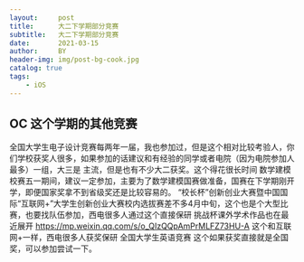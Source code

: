 ```yaml
---
layout:     post
title:      大二下学期部分竞赛
subtitle:   大二下学期部分竞赛
date:       2021-03-15
author:     BY
header-img: img/post-bg-cook.jpg
catalog: true
tags:
    - iOS
---
```




## OC 这个学期的其他竞赛
全国大学生电子设计竞赛每两年一届，我也参加过，但是这个相对比较考验人，你们学校获奖人很多，如果参加的话建议和有经验的同学或者电院（因为电院参加人最多）一组，大三是
主流，但是也有不少大二获奖。这个得花很长时间
数学建模校赛五一期间，建议一定参加，主要为了数学建模国赛做准备，国赛在下学期刚开学，即便国家奖拿不到省级奖还是比较容易的。
“校长杯”创新创业大赛暨中国国际“互联网+”大学生创新创业大赛校内选拔赛差不多4月中旬，这个也是个大型比赛，也要找队伍参加，西电很多人通过这个直接保研
挑战杯课外学术作品也在最近展开 https://mp.weixin.qq.com/s/o_QIzQQpAmPrMLFZ73HU-A  这个和互联网+一样，西电很多人获奖保研
全国大学生英语竞赛  这个如果获奖直接就是全国奖，可以参加尝试一下。


 

